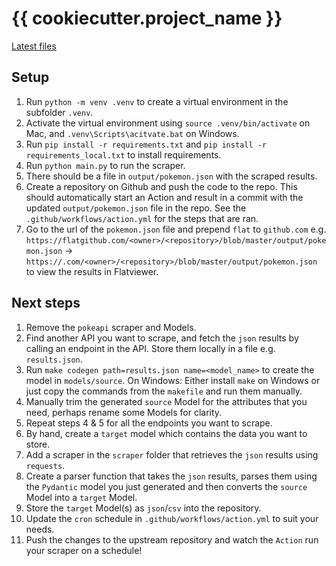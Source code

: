 # {{ cookiecutter.project_name }}

[Latest files](https://flatgithub.com/<repo>/blob/<branch>/output/result.json?filename=<path>)

## Setup

1. Run `python -m venv .venv` to create a virtual environment in the subfolder `.venv`.
2. Activate the virtual environment using `source .venv/bin/activate` on Mac, and `.venv\Scripts\acitvate.bat` on Windows.
3. Run `pip install -r requirements.txt` and `pip install -r requirements_local.txt` to install requirements.
4. Run `python main.py` to run the scraper.
5. There should be a file in `output/pokemon.json` with the scraped results.
6. Create a repository on Github and push the code to the repo. This should automatically start an Action and result in a commit with the updated `output/pokemon.json` file in the repo. See the `.github/workflows/action.yml` for the steps that are ran.
7. Go to the url of the `pokemon.json` file and prepend `flat` to `github.com` e.g. `https://flatgithub.com/<owner>/<repository>/blob/master/output/pokemon.json` -> `https://.com/<owner>/<repository>/blob/master/output/pokemon.json` to view the results in Flatviewer.

## Next steps

1. Remove the `pokeapi` scraper and Models.
2. Find another API you want to scrape, and fetch the `json` results by calling an endpoint in the API. Store them locally in a file e.g. `results.json`.
3. Run `make codegen path=results.json name=<model_name>` to create the model in `models/source`. On Windows: Either install `make` on Windows or just copy the commands from the `makefile` and run them manually.
4. Manually trim the generated `source` Model for the attributes that you need, perhaps rename some Models for clarity.
5. Repeat steps 4 & 5 for all the endpoints you want to scrape.
6. By hand, create a `target` model which contains the data you want to store.
7. Add a scraper in the `scraper` folder that retrieves the `json` results using `requests`.
8. Create a parser function that takes the `json` results, parses them using the `Pydantic` model you just generated and then converts the `source` Model into a `target` Model.
9. Store the `target` Model(s) as `json`/`csv` into the repository.
10. Update the `cron` schedule in `.github/workflows/action.yml` to suit your needs.
11. Push the changes to the upstream repository and watch the `Action` run your scraper on a schedule!

